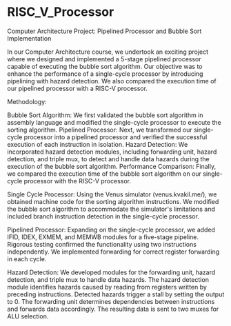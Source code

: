 # RISC_V_Processor
Computer Architecture Project: Pipelined Processor and Bubble Sort Implementation

In our Computer Architecture course, we undertook an exciting project where we designed and implemented a 5-stage pipelined processor capable of executing the bubble sort algorithm. Our objective was to enhance the performance of a single-cycle processor by introducing pipelining with hazard detection. We also compared the execution time of our pipelined processor with a RISC-V processor.

Methodology:

Bubble Sort Algorithm: We first validated the bubble sort algorithm in assembly language and modified the single-cycle processor to execute the sorting algorithm.
Pipelined Processor: Next, we transformed our single-cycle processor into a pipelined processor and verified the successful execution of each instruction in isolation.
Hazard Detection: We incorporated hazard detection modules, including forwarding unit, hazard detection, and triple mux, to detect and handle data hazards during the execution of the bubble sort algorithm.
Performance Comparison: Finally, we compared the execution time of the bubble sort algorithm on our single-cycle processor with the RISC-V processor.

Single Cycle Processor:
Using the Venus simulator (venus.kvakil.me/), we obtained machine code for the sorting algorithm instructions. We modified the bubble sort algorithm to accommodate the simulator's limitations and included branch instruction detection in the single-cycle processor.

Pipelined Processor:
Expanding on the single-cycle processor, we added IFID, IDEX, EXMEM, and MEMWB modules for a five-stage pipeline. Rigorous testing confirmed the functionality using two instructions independently. We implemented forwarding for correct register forwarding in each cycle.

Hazard Detection:
We developed modules for the forwarding unit, hazard detection, and triple mux to handle data hazards. The hazard detection module identifies hazards caused by reading from registers written by preceding instructions. Detected hazards trigger a stall by setting the output to 0. The forwarding unit determines dependencies between instructions and forwards data accordingly. The resulting data is sent to two muxes for ALU selection.
